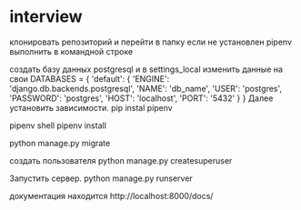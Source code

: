 # interview

клонировать репозиторий и перейти в папку
если не установлен pipenv выполнить в командной строке

создать базу данных postgresql и в settings_local изменить данные на свои
DATABASES = {
    'default': {
        'ENGINE': 'django.db.backends.postgresql',
        'NAME': 'db_name',
        'USER': 'postgres',
        'PASSWORD': 'postgres',
        'HOST': 'localhost',
        'PORT': '5432'
    }
}
Далее установить зависимости.
pip instal pipenv

pipenv shell
pipenv install

python manage.py migrate

создать пользователя 
python manage.py createsuperuser

Запустить сервер.
python manage.py runserver


документация находится http://localhost:8000/docs/





